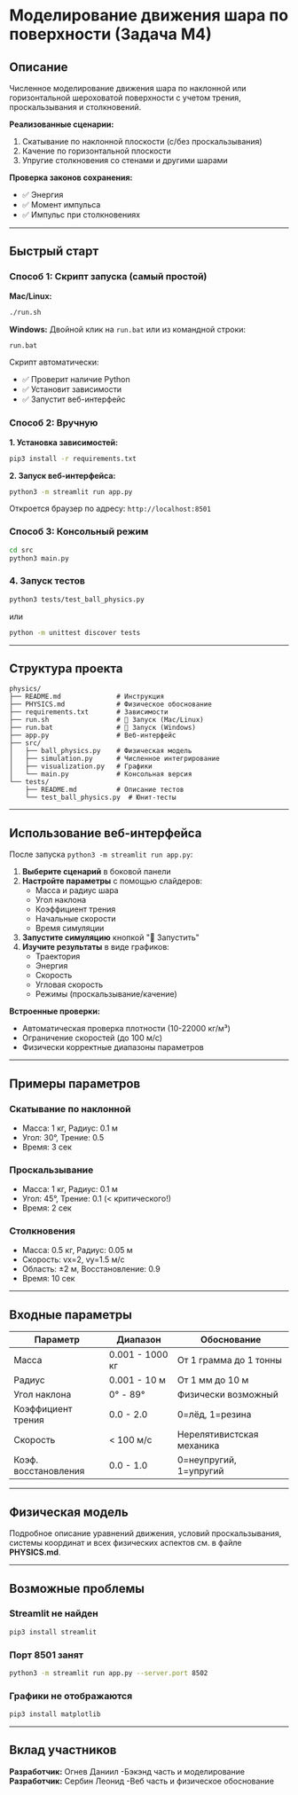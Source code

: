 # Моделирование движения шара по поверхности (Задача М4)

## Описание

Численное моделирование движения шара по наклонной или горизонтальной шероховатой поверхности с учетом трения, проскальзывания и столкновений.

**Реализованные сценарии:**
1. Скатывание по наклонной плоскости (с/без проскальзывания)
2. Качение по горизонтальной плоскости
3. Упругие столкновения со стенами и другими шарами

**Проверка законов сохранения:**
- ✅ Энергия
- ✅ Момент импульса
- ✅ Импульс при столкновениях

---

## Быстрый старт

### Способ 1: Скрипт запуска (самый простой)

**Mac/Linux:**
```bash
./run.sh
```

**Windows:**
Двойной клик на `run.bat` или из командной строки:
```cmd
run.bat
```

Скрипт автоматически:
- ✅ Проверит наличие Python
- ✅ Установит зависимости
- ✅ Запустит веб-интерфейс

### Способ 2: Вручную

**1. Установка зависимостей:**
```bash
pip3 install -r requirements.txt
```

**2. Запуск веб-интерфейса:**
```bash
python3 -m streamlit run app.py
```

Откроется браузер по адресу: `http://localhost:8501`

### Способ 3: Консольный режим

```bash
cd src
python3 main.py
```

### 4. Запуск тестов

```bash
python3 tests/test_ball_physics.py
```

или

```bash
python -m unittest discover tests
```

---

## Структура проекта

```
physics/
├── README.md              # Инструкция
├── PHYSICS.md             # Физическое обоснование
├── requirements.txt       # Зависимости
├── run.sh                 # 🚀 Запуск (Mac/Linux)
├── run.bat                # 🚀 Запуск (Windows)
├── app.py                 # Веб-интерфейс
├── src/
│   ├── ball_physics.py    # Физическая модель
│   ├── simulation.py      # Численное интегрирование
│   ├── visualization.py   # Графики
│   └── main.py            # Консольная версия
└── tests/
    ├── README.md          # Описание тестов
    └── test_ball_physics.py  # Юнит-тесты
```

---

## Использование веб-интерфейса

После запуска `python3 -m streamlit run app.py`:

1. **Выберите сценарий** в боковой панели
2. **Настройте параметры** с помощью слайдеров:
   - Масса и радиус шара
   - Угол наклона
   - Коэффициент трения
   - Начальные скорости
   - Время симуляции
3. **Запустите симуляцию** кнопкой "🚀 Запустить"
4. **Изучите результаты** в виде графиков:
   - Траектория
   - Энергия
   - Скорость
   - Угловая скорость
   - Режимы (проскальзывание/качение)

**Встроенные проверки:**
- Автоматическая проверка плотности (10-22000 кг/м³)
- Ограничение скоростей (до 100 м/с)
- Физически корректные диапазоны параметров

---

## Примеры параметров

### Скатывание по наклонной
- Масса: 1 кг, Радиус: 0.1 м
- Угол: 30°, Трение: 0.5
- Время: 3 сек

### Проскальзывание
- Масса: 1 кг, Радиус: 0.1 м
- Угол: 45°, Трение: 0.1 (< критического!)
- Время: 2 сек

### Столкновения
- Масса: 0.5 кг, Радиус: 0.05 м
- Скорость: vx=2, vy=1.5 м/с
- Область: ±2 м, Восстановление: 0.9
- Время: 10 сек

---

## Входные параметры

| Параметр | Диапазон | Обоснование |
|----------|----------|-------------|
| Масса | 0.001 - 1000 кг | От 1 грамма до 1 тонны |
| Радиус | 0.001 - 10 м | От 1 мм до 10 м |
| Угол наклона | 0° - 89° | Физически возможный |
| Коэффициент трения | 0.0 - 2.0 | 0=лёд, 1=резина |
| Скорость | < 100 м/с | Нерелятивистская механика |
| Коэф. восстановления | 0.0 - 1.0 | 0=неупругий, 1=упругий |

---

## Физическая модель

Подробное описание уравнений движения, условий проскальзывания, системы координат и всех физических аспектов см. в файле **PHYSICS.md**.

---

## Возможные проблемы

### Streamlit не найден
```bash
pip3 install streamlit
```

### Порт 8501 занят
```bash
python3 -m streamlit run app.py --server.port 8502
```

### Графики не отображаются
```bash
pip3 install matplotlib
```

---

## Вклад участников

**Разработчик:** Огнев Даниил
-Бэкэнд часть и моделирование
**Разработчик:** Сербин Леонид
-Веб часть и физическое обоснование


